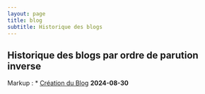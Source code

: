 ```yaml
---
layout: page
title: blog
subtitle: Historique des blogs
---
```


## Historique des blogs par ordre de parution inverse

 Markup : * [Création du Blog](/_posts/2024-08-30-Création-du-blog.md) **2024-08-30**
          
